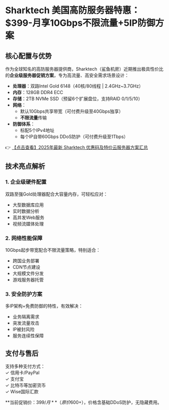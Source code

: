 # Sharktech 美国高防服务器特惠：$399-月享10Gbps不限流量+5IP防御方案

## 核心配置与优势

作为全球知名的高防服务器提供商，Sharktech（鲨鱼机房）近期推出极具性价比的**企业级服务器促销方案**，专为高流量、高安全需求场景设计：

- **处理器**：双路Intel Gold 6148（40核/80线程 | 2.4GHz~3.7GHz）
- **内存**：128GB DDR4 ECC
- **存储**：2TB NVMe SSD（预留6个扩展盘位，支持RAID 0/1/5/10）
- **网络**：
  - 默认10Gbps共享带宽（可付费升级至40Gbps独享）
  - **不限流量**传输
- **防御体系**：
  - 标配5个IPv4地址
  - 每个IP自带60Gbps DDoS防护（可付费升级至1Tbps）

👉 [【点击查看】2025年最新 Sharktech 优惠码及特价云服务器方案汇总](https://bit.ly/Sharktech)

## 技术亮点解析

### 1. 企业级硬件配置
双路至强Gold处理器配合大容量内存，可轻松应对：
- 大型数据库应用
- 实时数据分析
- 高并发Web服务
- 视频流媒体处理

### 2. 网络性能保障
10Gbps起步带宽配合不限流量策略，特别适合：
- 跨国业务部署
- CDN节点建设
- 大规模文件分发
- 游戏服务器托管

### 3. 安全防护方案
多IP架构+免费防御的特性，有效解决：
- 业务隔离需求
- 突发流量攻击
- IP被封风险
- 服务连续性保障

## 支付与售后
支持多种支付方式：  
✓ 信用卡/PayPal  
✓ 支付宝  
✓ 比特币等加密货币  
✓ Wise国际汇款  

**当前促销价：$399/月**（原价$600+），价格含基础DDoS防护，无隐藏费用。